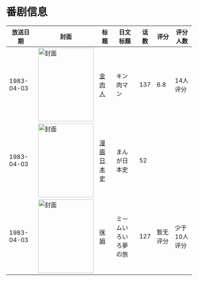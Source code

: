# 番剧信息

|放送日期|封面|标题|日文标题|话数|评分|评分人数|
|---|---|---|---|---|---|---|
|1983-04-03|<img src="//lain.bgm.tv/pic/cover/c/9a/f7/41982_hr5bW.jpg" alt="封面" style="width:150px;height:200px;object-fit:cover;">|[金肉人](https://bangumi.tv/subject/41982)|キン肉マン|137|6.8|14人评分|
|1983-04-03|<img src="//lain.bgm.tv/pic/cover/c/74/98/381162_00C0K.jpg" alt="封面" style="width:150px;height:200px;object-fit:cover;">|[漫画日本史](https://bangumi.tv/subject/381162)|まんが日本史|52|||
|1983-04-03|<img src="//lain.bgm.tv/pic/cover/c/d7/95/85367_EI8E3.jpg" alt="封面" style="width:150px;height:200px;object-fit:cover;">|[咪姆](https://bangumi.tv/subject/85367)|ミームいろいろ夢の旅|127|暂无评分|少于10人评分|
